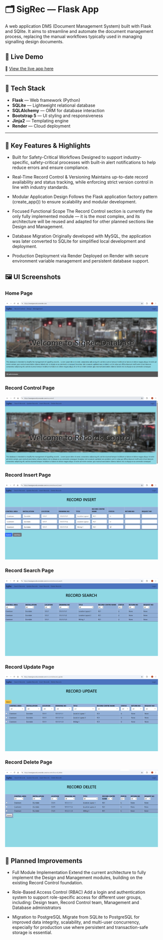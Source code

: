 # 🗂️ SigRec — Flask App
A web application DMS (Document Management System) built with Flask and SQlite. It aims to streamline and automate the document management process, replacing the manual workflows typically used in managing signalling design documents.

## 🚀 Live Demo

🔗 [View the live app here](https://newsigrecords.onrender.com)

---

## 🧰 Tech Stack

- **Flask** — Web framework (Python)
- **SQLite** — Lightweight relational database
- **SQLAlchemy** — ORM for database interaction
- **Bootstrap 5** — UI styling and responsiveness
- **Jinja2** — Templating engine
- **Render** — Cloud deployment

---

## 📌 Key Features & Highlights

- Built for Safety-Critical Workflows
Designed to support industry-specific, safety-critical processes with built-in alert notifications to help reduce errors and ensure compliance.

- Real-Time Record Control & Versioning
Maintains up-to-date record availability and status tracking, while enforcing strict version control in line with industry standards.

- Modular Application Design
Follows the Flask application factory pattern (create_app()) to ensure scalability and modular development.

- Focused Functional Scope
The Record Control section is currently the only fully implemented module — it is the most complex, and its architecture will be reused and adapted for other planned sections like Design and Management.

- Database Migration
Originally developed with MySQL, the application was later converted to SQLite for simplified local development and deployment.

- Production Deployment via Render
Deployed on Render with secure environment variable management and persistent database support.




## 🖼️ UI Screenshots

### Home Page
![Record Control UI](screenshots/home.png)

### Record Control Page
![Record Control UI](screenshots/reccon.png)

### Record Insert Page
![Record Control UI](screenshots/recinsert.png)

### Record Search Page
![Record Control UI](screenshots/recsearch.png)

### Record Update Page
![Record Control UI](screenshots/recupdate.png)

### Record Delete Page
![Record Control UI](screenshots/recdelete.png)

## 🚧 Planned Improvements
- Full Module Implementation
Extend the current architecture to fully implement the Design and Management modules, building on the existing Record Control foundation.

- Role-Based Access Control (RBAC)
Add a login and authentication system to support role-specific access for different user groups, including: Design team, 
Record Control team, Management and Database administrators

- Migration to PostgreSQL
Migrate from SQLite to PostgreSQL for improved data integrity, scalability, and multi-user concurrency, especially for production use where persistent and transaction-safe storage is essential.




